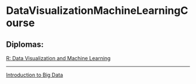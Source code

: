 # DataVisualizationMachineLearningCourse
## Diplomas:
[R: Data Visualization and Machine Learning](../blob/master/certificadoBigData.pdf)
___
[Introduction to Big Data](../blob/master/certificadoRMACHINELEARNING.pdf)
  
